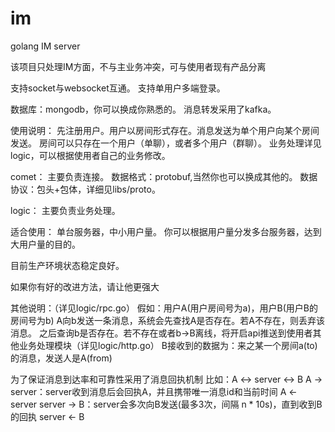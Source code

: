 # im
golang IM server

该项目只处理IM方面，不与主业务冲突，可与使用者现有产品分离

支持socket与websocket互通。
支持单用户多端登录。

数据库：mongodb，你可以换成你熟悉的。
消息转发采用了kafka。

使用说明：
先注册用户。用户以房间形式存在。消息发送为单个用户向某个房间发送。
房间可以只存在一个用户（单聊），或者多个用户（群聊）。
业务处理详见logic，可以根据使用者自己的业务修改。

comet：
主要负责连接。
数据格式：protobuf,当然你也可以换成其他的。
数据协议：包头+包体，详细见libs/proto。

logic：
主要负责业务处理。

适合使用：
单台服务器，中小用户量。
你可以根据用户量分发多台服务器，达到大用户量的目的。

目前生产环境状态稳定良好。

如果你有好的改进方法，请让他更强大


其他说明：（详见logic/rpc.go）
假如：用户A(用户房间号为a)，用户B(用户B的房间号为b)
A向b发送一条消息，系统会先查找A是否存在。若A不存在，则丢弃该消息。
之后查询b是否存在。若不存在或者b->B离线，将开启api推送到使用者其他业务处理模块（详见logic/http.go）
B接收到的数据为：来之某一个房间a(to)的消息，发送人是A(from)

为了保证消息到达率和可靠性采用了消息回执机制
比如：A <-> server <-> B
A -> server：server收到消息后会回执A，并且携带唯一消息id和当前时间 A <- server
server -> B：server会多次向B发送(最多3次，间隔 n * 10s)，直到收到B的回执 server <- B
